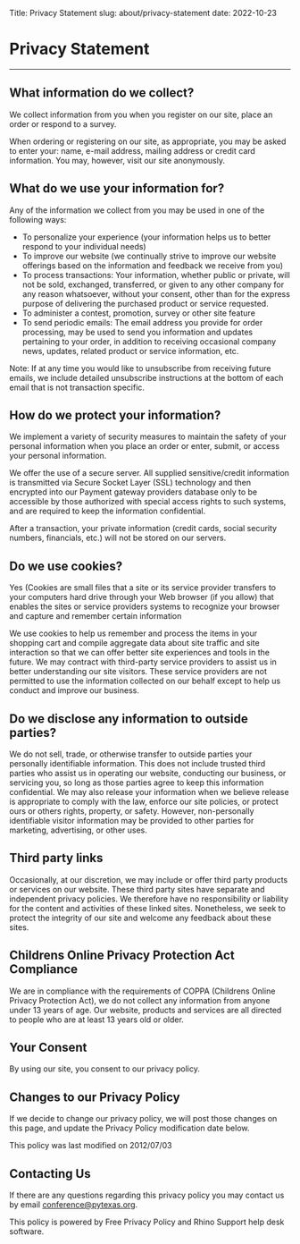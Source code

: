 Title: Privacy Statement
slug: about/privacy-statement
date: 2022-10-23

# Privacy Statement
---

## What information do we collect?

We collect information from you when you register on our site, place an order
or respond to a survey.

When ordering or registering on our site, as appropriate, you may be asked to
enter your: name, e-mail address, mailing address or credit card information.
You may, however, visit our site anonymously.

## What do we use your information for?

Any of the information we collect from you may be used in one of the following
ways:

- To personalize your experience (your information helps us to better respond
    to your individual needs)
- To improve our website (we continually strive to improve our website
    offerings based on the information and feedback we receive from you)
- To process transactions: Your information, whether public or private, will
    not be sold, exchanged, transferred, or given to any other company for any
    reason whatsoever, without your consent, other than for the express purpose
    of delivering the purchased product or service requested.
- To administer a contest, promotion, survey or other site feature
- To send periodic emails: The email address you provide for order processing,
    may be used to send you information and updates pertaining to your order,
    in addition to receiving occasional company news, updates, related product
    or service information, etc.

Note: If at any time you would like to unsubscribe from receiving future emails, we include detailed unsubscribe instructions at the bottom of each email that is not transaction specific.

## How do we protect your information?

We implement a variety of security measures to maintain the safety of your personal information when you place an order or enter, submit, or access your personal information.

We offer the use of a secure server. All supplied sensitive/credit information is transmitted via Secure Socket Layer (SSL) technology and then encrypted into our Payment gateway providers database only to be accessible by those authorized with special access rights to such systems, and are required to keep the information confidential.

After a transaction, your private information (credit cards, social security numbers, financials, etc.) will not be stored on our servers.

## Do we use cookies?

Yes (Cookies are small files that a site or its service provider transfers to your computers hard drive through your Web browser (if you allow) that enables the sites or service providers systems to recognize your browser and capture and remember certain information

We use cookies to help us remember and process the items in your shopping cart and compile aggregate data about site traffic and site interaction so that we can offer better site experiences and tools in the future. We may contract with third-party service providers to assist us in better understanding our site visitors. These service providers are not permitted to use the information collected on our behalf except to help us conduct and improve our business.

## Do we disclose any information to outside parties?

We do not sell, trade, or otherwise transfer to outside parties your personally identifiable information. This does not include trusted third parties who assist us in operating our website, conducting our business, or servicing you, so long as those parties agree to keep this information confidential. We may also release your information when we believe release is appropriate to comply with the law, enforce our site policies, or protect ours or others rights, property, or safety. However, non-personally identifiable visitor information may be provided to other parties for marketing, advertising, or other uses.

## Third party links

Occasionally, at our discretion, we may include or offer third party products or services on our website. These third party sites have separate and independent privacy policies. We therefore have no responsibility or liability for the content and activities of these linked sites. Nonetheless, we seek to protect the integrity of our site and welcome any feedback about these sites.

## Childrens Online Privacy Protection Act Compliance

We are in compliance with the requirements of COPPA (Childrens Online Privacy Protection Act), we do not collect any information from anyone under 13 years of age. Our website, products and services are all directed to people who are at least 13 years old or older.

## Your Consent

By using our site, you consent to our privacy policy.

## Changes to our Privacy Policy

If we decide to change our privacy policy, we will post those changes on this page, and update the Privacy Policy modification date below.

This policy was last modified on 2012/07/03

## Contacting Us

If there are any questions regarding this privacy policy you may contact us by email [conference@pytexas.org](mailto:conference@pytexas.org).

This policy is powered by Free Privacy Policy and Rhino Support help desk software.
